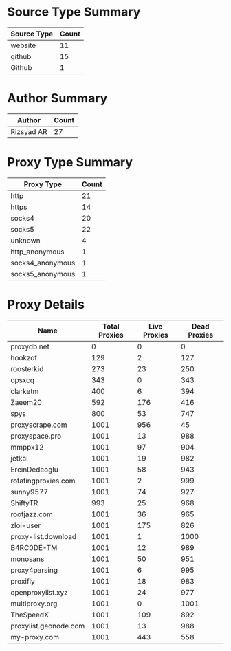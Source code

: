 # Source Type Summary

| Source Type | Count |
|-------------|-------|
| website | 11 |
| github | 15 |
| Github | 1 |


# Author Summary

| Author | Count |
|--------|-------|
| Rizsyad AR | 27 |


# Proxy Type Summary

| Proxy Type | Count |
|------------|-------|
| http | 21 |
| https | 14 |
| socks4 | 20 |
| socks5 | 22 |
| unknown | 4 |
| http_anonymous | 1 |
| socks4_anonymous | 1 |
| socks5_anonymous | 1 |


# Proxy Details

| Name | Total Proxies | Live Proxies | Dead Proxies |
|------|---------------|--------------|---------------|
| proxydb.net | 0 | 0 | 0 |
| hookzof | 129 | 2 | 127 |
| roosterkid | 273 | 23 | 250 |
| opsxcq | 343 | 0 | 343 |
| clarketm | 400 | 6 | 394 |
| Zaeem20 | 592 | 176 | 416 |
| spys | 800 | 53 | 747 |
| proxyscrape.com | 1001 | 956 | 45 |
| proxyspace.pro | 1001 | 13 | 988 |
| mmppx12 | 1001 | 97 | 904 |
| jetkai | 1001 | 19 | 982 |
| ErcinDedeoglu | 1001 | 58 | 943 |
| rotatingproxies.com | 1001 | 2 | 999 |
| sunny9577 | 1001 | 74 | 927 |
| ShiftyTR | 993 | 25 | 968 |
| rootjazz.com | 1001 | 36 | 965 |
| zloi-user | 1001 | 175 | 826 |
| proxy-list.download | 1001 | 1 | 1000 |
| B4RC0DE-TM | 1001 | 12 | 989 |
| monosans | 1001 | 50 | 951 |
| proxy4parsing | 1001 | 6 | 995 |
| proxifly | 1001 | 18 | 983 |
| openproxylist.xyz | 1001 | 24 | 977 |
| multiproxy.org | 1001 | 0 | 1001 |
| TheSpeedX | 1001 | 109 | 892 |
| proxylist.geonode.com | 1001 | 13 | 988 |
| my-proxy.com | 1001 | 443 | 558 |
